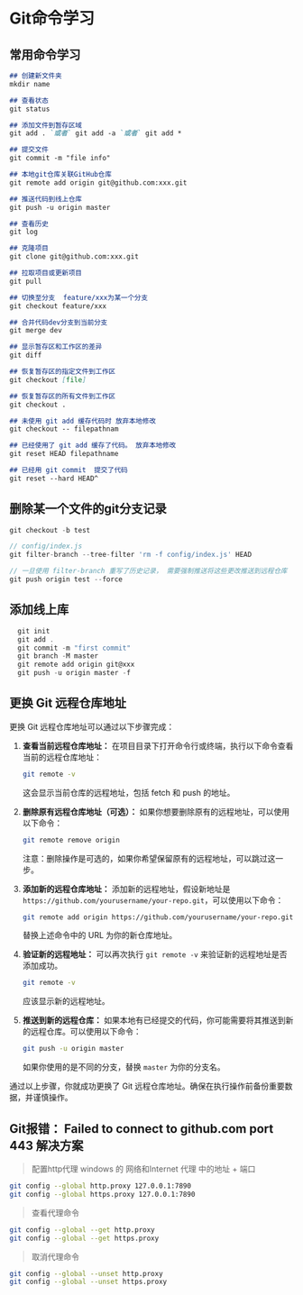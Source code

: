 # Git命令学习

## 常用命令学习

```markdown
## 创建新文件夹
mkdir name

## 查看状态
git status

## 添加文件到暂存区域
git add . `或者` git add -a `或者` git add *

## 提交文件
git commit -m "file info"

## 本地git仓库关联GitHub仓库
git remote add origin git@github.com:xxx.git

## 推送代码到线上仓库
git push -u origin master

## 查看历史
git log

## 克隆项目
git clone git@github.com:xxx.git

## 拉取项目或更新项目
git pull

## 切换至分支  feature/xxx为某一个分支
git checkout feature/xxx

## 合并代码dev分支到当前分支  
git merge dev

## 显示暂存区和工作区的差异
git diff

## 恢复暂存区的指定文件到工作区
git checkout [file]

## 恢复暂存区的所有文件到工作区
git checkout .

## 未使用 git add 缓存代码时 放弃本地修改
git checkout -- filepathnam

## 已经使用了 git add 缓存了代码。 放弃本地修改
git reset HEAD filepathname

## 已经用 git commit  提交了代码
git reset --hard HEAD^
```

## 删除某一个文件的git分支记录

```js
git checkout -b test

// config/index.js
git filter-branch --tree-filter 'rm -f config/index.js' HEAD

// 一旦使用 filter-branch 重写了历史记录， 需要强制推送将这些更改推送到远程仓库
git push origin test --force
```

## 添加线上库

```js
  git init
  git add .
  git commit -m "first commit"
  git branch -M master
  git remote add origin git@xxx
  git push -u origin master -f
```

## 更换 Git 远程仓库地址
更换 Git 远程仓库地址可以通过以下步骤完成：

1. **查看当前远程仓库地址：**
   在项目目录下打开命令行或终端，执行以下命令查看当前的远程仓库地址：

   ```bash
   git remote -v
   ```

   这会显示当前仓库的远程地址，包括 fetch 和 push 的地址。

2. **删除原有远程仓库地址（可选）：**
   如果你想要删除原有的远程地址，可以使用以下命令：

   ```bash
   git remote remove origin
   ```

   注意：删除操作是可选的，如果你希望保留原有的远程地址，可以跳过这一步。

3. **添加新的远程仓库地址：**
   添加新的远程地址，假设新地址是 `https://github.com/yourusername/your-repo.git`，可以使用以下命令：

   ```bash
   git remote add origin https://github.com/yourusername/your-repo.git
   ```

   替换上述命令中的 URL 为你的新仓库地址。

4. **验证新的远程地址：**
   可以再次执行 `git remote -v` 来验证新的远程地址是否添加成功。

   ```bash
   git remote -v
   ```

   应该显示新的远程地址。

5. **推送到新的远程仓库：**
   如果本地有已经提交的代码，你可能需要将其推送到新的远程仓库。可以使用以下命令：

   ```bash
   git push -u origin master
   ```

   如果你使用的是不同的分支，替换 `master` 为你的分支名。

通过以上步骤，你就成功更换了 Git 远程仓库地址。确保在执行操作前备份重要数据，并谨慎操作。

## Git报错： Failed to connect to github.com port 443 解决方案

> 配置http代理
>  windows 的 网络和Internet 代理 中的地址 + 端口
```bash
git config --global http.proxy 127.0.0.1:7890
git config --global https.proxy 127.0.0.1:7890
```
> 查看代理命令
```bash
git config --global --get http.proxy
git config --global --get https.proxy
```
> 取消代理命令
```bash
git config --global --unset http.proxy
git config --global --unset https.proxy
```